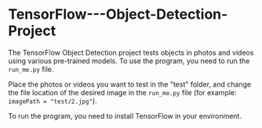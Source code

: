 # TensorFlow---Object-Detection-Project

The TensorFlow Object Detection project tests objects in photos and videos using various pre-trained models. To use the program, you need to run the `run_me.py` file.

Place the photos or videos you want to test in the "test" folder, and change the file location of the desired image in the `run_me.py` file (for example: `imagePath = "test/2.jpg"`).

To run the program, you need to install TensorFlow in your environment.
